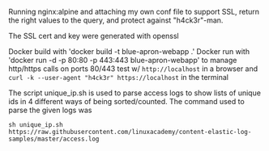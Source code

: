 Running nginx:alpine and attaching my own conf file to support SSL, 
return the right values to the query, and protect against "h4ck3r"-man.

The SSL cert and key were generated with openssl

Docker build with 'docker build -t blue-apron-webapp .'
Docker run with 'docker run -d -p 80:80 -p 443:443 blue-apron-webapp' to manage http/https calls on ports 80/443
test w/ `http://localhost` in a browser and `curl -k --user-agent "h4ck3r" https://localhost` in the terminal


The script unique_ip.sh is used to parse access logs to show lists of unique ids in 4 different ways of being sorted/counted.
The command used to parse the given logs was

`sh unique_ip.sh https://raw.githubusercontent.com/linuxacademy/content-elastic-log-samples/master/access.log`
